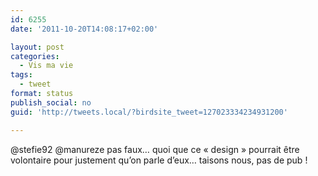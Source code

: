 ```yaml
---
id: 6255
date: '2011-10-20T14:08:17+02:00'

layout: post
categories:
  - Vis ma vie
tags:
  - tweet
format: status
publish_social: no
guid: 'http://tweets.local/?birdsite_tweet=127023334234931200'

---
```


@stefie92 @manureze pas faux… quoi que ce « design » pourrait être volontaire pour justement qu’on parle d’eux… taisons nous, pas de pub !